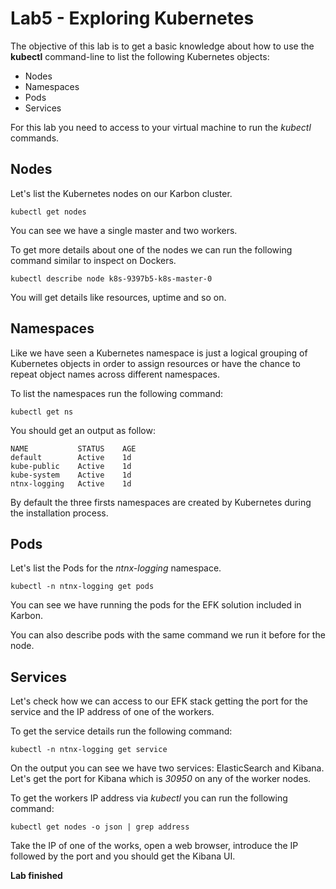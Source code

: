# Lab5 - Exploring Kubernetes
The objective of this lab is to get a basic knowledge about how to use the **kubectl** command-line to list the following Kubernetes objects:

* Nodes
* Namespaces
* Pods
* Services

For this lab you need to access to your virtual machine to run the *kubectl* commands.

## Nodes
Let's list the Kubernetes nodes on our Karbon cluster.

```shell
kubectl get nodes
```

You can see we have a single master and two workers.

To get more details about one of the nodes we can run the following command similar to inspect on Dockers.

```shell
kubectl describe node k8s-9397b5-k8s-master-0
```

You will get details like resources, uptime and so on.

## Namespaces
Like we have seen a Kubernetes namespace is just a logical grouping of Kubernetes objects in order to assign resources or have the chance to repeat object names across different namespaces.

To list the namespaces run the following command:

```shell
kubectl get ns
```

You should get an output as follow:

```shell
NAME           STATUS    AGE
default        Active    1d
kube-public    Active    1d
kube-system    Active    1d
ntnx-logging   Active    1d
```

By default the three firsts namespaces are created by Kubernetes during the installation process.

## Pods
Let's list the Pods for the *ntnx-logging* namespace.

```shell
kubectl -n ntnx-logging get pods
```

You can see we have running the pods for the EFK solution included in Karbon.

You can also describe pods with the same command we run it before for the node.

## Services
Let's check how we can access to our EFK stack getting the port for the service and the IP address of one of the workers.

To get the service details run the following command:

```shell
kubectl -n ntnx-logging get service
```

On the output you can see we have two services: ElasticSearch and Kibana. Let's get the port for Kibana which is *30950* on any of the worker nodes.

To get the workers IP address via *kubectl* you can run the following command:

```shell
kubectl get nodes -o json | grep address
```

Take the IP of one of the works, open a web browser, introduce the IP followed by the port and you should get the Kibana UI.

**Lab finished**
